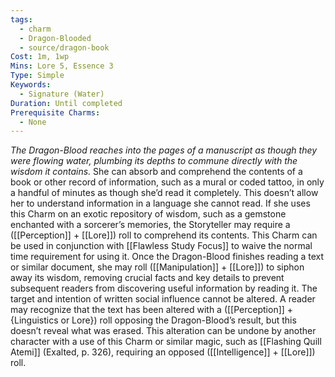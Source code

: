 ```yaml
---
tags:
  - charm
  - Dragon-Blooded
  - source/dragon-book
Cost: 1m, 1wp
Mins: Lore 5, Essence 3
Type: Simple
Keywords:
  - Signature (Water)
Duration: Until completed
Prerequisite Charms:
  - None
---
```

*The Dragon-Blood reaches into the pages of a manuscript as though they were flowing water, plumbing its depths to commune directly with the wisdom it contains.*
She can absorb and comprehend the contents of a book or other record of information, such as a mural or coded tattoo, in only a handful of minutes as though she’d read it completely. This doesn’t allow her to understand information in a language she cannot read. If she uses this Charm on an exotic repository of wisdom, such as a gemstone enchanted with a sorcerer’s memories, the Storyteller may require a ([[Perception]] + [[Lore]]) roll to comprehend its contents. This Charm can be used in conjunction with [[Flawless Study Focus]] to waive the normal time requirement for using it. Once the Dragon-Blood finishes reading a text or similar document, she may roll ([[Manipulation]] + [[Lore]]) to siphon away its wisdom, removing crucial facts and key details to prevent subsequent readers from discovering useful information by reading it. The target and intention of written social influence cannot be altered. A reader may recognize that the text has been altered with a ([[Perception]] + {Linguistics or Lore}) roll opposing the Dragon-Blood’s result, but this doesn’t reveal what was erased. This alteration can be undone by another character with a use of this Charm or similar magic, such as [[Flashing Quill Atemi]] (Exalted, p. 326), requiring an opposed ([[Intelligence]] + [[Lore]]) roll.